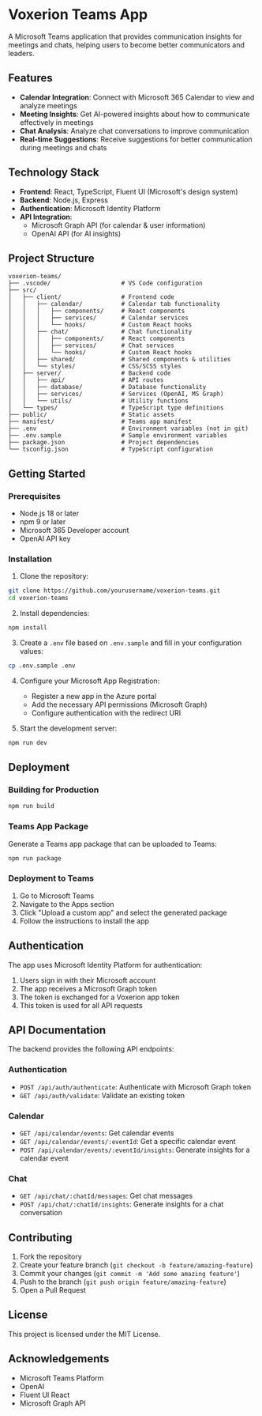 # Voxerion Teams App

A Microsoft Teams application that provides communication insights for meetings and chats, helping users to become better communicators and leaders.

## Features

- **Calendar Integration**: Connect with Microsoft 365 Calendar to view and analyze meetings
- **Meeting Insights**: Get AI-powered insights about how to communicate effectively in meetings
- **Chat Analysis**: Analyze chat conversations to improve communication
- **Real-time Suggestions**: Receive suggestions for better communication during meetings and chats

## Technology Stack

- **Frontend**: React, TypeScript, Fluent UI (Microsoft's design system)
- **Backend**: Node.js, Express
- **Authentication**: Microsoft Identity Platform
- **API Integration**:
  - Microsoft Graph API (for calendar & user information)
  - OpenAI API (for AI insights)

## Project Structure

```
voxerion-teams/
├── .vscode/                    # VS Code configuration
├── src/
│   ├── client/                 # Frontend code
│   │   ├── calendar/           # Calendar tab functionality
│   │   │   ├── components/     # React components
│   │   │   ├── services/       # Calendar services
│   │   │   └── hooks/          # Custom React hooks
│   │   ├── chat/               # Chat functionality
│   │   │   ├── components/     # React components 
│   │   │   ├── services/       # Chat services
│   │   │   └── hooks/          # Custom React hooks
│   │   ├── shared/             # Shared components & utilities
│   │   └── styles/             # CSS/SCSS styles
│   ├── server/                 # Backend code
│   │   ├── api/                # API routes
│   │   ├── database/           # Database functionality
│   │   ├── services/           # Services (OpenAI, MS Graph)
│   │   └── utils/              # Utility functions
│   └── types/                  # TypeScript type definitions
├── public/                     # Static assets
├── manifest/                   # Teams app manifest
├── .env                        # Environment variables (not in git)
├── .env.sample                 # Sample environment variables
├── package.json                # Project dependencies
└── tsconfig.json               # TypeScript configuration
```

## Getting Started

### Prerequisites

- Node.js 18 or later
- npm 9 or later
- Microsoft 365 Developer account
- OpenAI API key

### Installation

1. Clone the repository:

```bash
git clone https://github.com/yourusername/voxerion-teams.git
cd voxerion-teams
```

2. Install dependencies:

```bash
npm install
```

3. Create a `.env` file based on `.env.sample` and fill in your configuration values:

```bash
cp .env.sample .env
```

4. Configure your Microsoft App Registration:
   - Register a new app in the Azure portal
   - Add the necessary API permissions (Microsoft Graph)
   - Configure authentication with the redirect URI

5. Start the development server:

```bash
npm run dev
```

## Deployment

### Building for Production

```bash
npm run build
```

### Teams App Package

Generate a Teams app package that can be uploaded to Teams:

```bash
npm run package
```

### Deployment to Teams

1. Go to Microsoft Teams
2. Navigate to the Apps section
3. Click "Upload a custom app" and select the generated package
4. Follow the instructions to install the app

## Authentication

The app uses Microsoft Identity Platform for authentication:

1. Users sign in with their Microsoft account
2. The app receives a Microsoft Graph token
3. The token is exchanged for a Voxerion app token
4. This token is used for all API requests

## API Documentation

The backend provides the following API endpoints:

### Authentication

- `POST /api/auth/authenticate`: Authenticate with Microsoft Graph token
- `GET /api/auth/validate`: Validate an existing token

### Calendar

- `GET /api/calendar/events`: Get calendar events
- `GET /api/calendar/events/:eventId`: Get a specific calendar event
- `POST /api/calendar/events/:eventId/insights`: Generate insights for a calendar event

### Chat

- `GET /api/chat/:chatId/messages`: Get chat messages
- `POST /api/chat/:chatId/insights`: Generate insights for a chat conversation

## Contributing

1. Fork the repository
2. Create your feature branch (`git checkout -b feature/amazing-feature`)
3. Commit your changes (`git commit -m 'Add some amazing feature'`)
4. Push to the branch (`git push origin feature/amazing-feature`)
5. Open a Pull Request

## License

This project is licensed under the MIT License.

## Acknowledgements

- Microsoft Teams Platform
- OpenAI
- Fluent UI React
- Microsoft Graph API